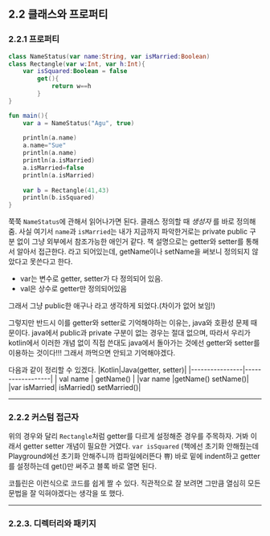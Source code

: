 ﻿## 2.2 클래스와 프로퍼티

### 2.2.1 프로퍼티

```kotlin
class NameStatus(var name:String, var isMarried:Boolean)
class Rectangle(var w:Int, var h:Int){
    var isSquared:Boolean = false
    	get(){
            return w==h
        }
}

fun main(){
    var a = NameStatus("Agu", true)
    
    println(a.name)
    a.name="Sue"
    println(a.name)
    println(a.isMarried)
    a.isMarried=false
    println(a.isMarried)
    
    var b = Rectangle(41,43)
    println(b.isSquared)
}
```

쭉쭉 `NameStatus`에 관해서 읽어나가면 된다. 클래스 정의할 때 *생성자* 를 바로 정의해줌.
사실 여기서 `name`과 `isMarried`는 내가 지금까지 파악한거로는 private public 구분 없이 그냥 외부에서 참조가능한 애인거 같다. 
책 설명으로는 getter와 setter를 통해서 알아서 접근한다. 라고 되어있는데, getName이나 setName을 써보니 정의되지 않았다고 못쓴다고 한다.

+ var는 변수로 getter, setter가 다 정의되어 있음.
+ val은 상수로 getter만 정의되어있음

그래서 그냥 public한 애구나 라고 생각하게 되었다.(차이가 없어 보임!)

그렇지만 반드시 이를 getter와 setter로 기억해야하는 이유는, java와 호환성 문제 때문이다. java에서 public과 private 구분이 없는 경우는 절대 없으며, 따라서 우리가 kotlin에서 이러한 개념 없이 직접 쓴대도 java에서 돌아가는 것에선 getter와 setter를 이용하는 것이다!!! 그래서 까먹으면 안되고 기억해야겠다.

다음과 같이 정리할 수 있겠다.
|Kotlin|Java(getter, setter)|
|----------------|------------------|
| val name | getName() |
|var name |getName() setName()|
|var isMarried| isMarried() setMarried()|
***
### 2.2.2 커스텀 접근자

위의 경우와 달리 `Rectangle`처럼  getter를 다르게 설정해준 경우를 주목하자. 
거봐 이래서 getter setter 개념이 필요한 거였다. `var isSquared` (책에선 초기화 안해줬는데 Playground에선 초기화 안해주니까 컴파일에러뜬다 쀼) 바로 밑에 indent하고 getter를 설정하는데 get()만 써주고 블록 바로 열면 된다. 

코틀린은 이런식으로 코드를 쉽게 짤 수 있다. 직관적으로 잘 보려면 그만큼 열심히 모든 문법을 잘 익혀야겠다는 생각을 또 했다.

***
### 2.2.3. 디렉터리와 패키지
